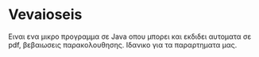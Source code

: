 # Vevaioseis
Ειναι ενα μικρο προγραμμα σε Java οπου μπορει και εκδιδει αυτοματα σε pdf, βεβαιωσεις παρακολουθησης. Ιδανικο για τα παραρτηματα μας. 
